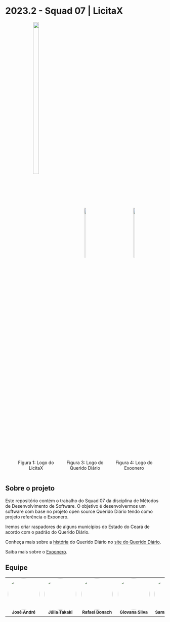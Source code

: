 # 2023.2 - Squad 07 | LicitaX
<div align="center">
    <div style="display: inline-block; width: 30%; text-align: center;">
        <img src="https://i.pinimg.com/originals/bd/db/4d/bddb4d5d400a2724f5a94b3982d3d61e.png" style="width: 35%;"/>
        <p>Figura 1: Logo do LicitaX</p>
    </div>
    <div style="display: inline-block; width: 30%; text-align: center;">
        <img src="https://i.pinimg.com/originals/4b/36/fc/4b36fc30aaa87c5a5ae0f25d2e3a5d89.png" style="width: 20%;"/>
        <p>Figura 3: Logo do Querido Diário</p>
    </div>
    <div style="display: inline-block; width: 30%; text-align: center;">
        <img src="https://i.pinimg.com/originals/a5/34/49/a53449dbf40ab339b1ed613d53d57dfd.png" style="width: 20%;"/>
        <p>Figura 4: Logo do Exoonero</p>
    </div>
</div>

## Sobre o projeto
Este repositório contém o trabalho do Squad 07 da disciplina de Métodos de Desenvolvimento de Software. O objetivo é desenvolvermos um software com base no projeto open source Querido Diário tendo como projeto referência o Exoonero.

Iremos criar raspadores de alguns municípios do Estado do Ceará de acordo com o padrão do Querido Diário.

Conheça mais sobre a <a href="https://queridodiario.ok.org.br/sobre">história</a> do Querido Diário no <a href="https://queridodiario.ok.org.br/">site do Querido Diário</a>.

Saiba mais sobre o <a href="https://exoonero.org/sobre/">Exoonero</a>. 

## Equipe

<table>
  <tr>
    <td align="center"><a href="https://github.com/joseandre25"><img style="border-radius: 50%;" src="https://avatars.githubusercontent.com/u/98027989?v=4" width="100px;" alt=""/><br /><sub><b>José André</b></sub></a><br />
    <td align="center"><a href="https://github.com/juliatakaki"><img style="border-radius: 50%;" src="https://avatars.githubusercontent.com/u/72303464?v=4" width="100px;" alt=""/><br /><sub><b>Júlia Takaki</b></sub></a><br />
    <td align="center"><a href="https://github.com/RafaBonach"><img style="border-radius: 50%;" src="https://avatars.githubusercontent.com/u/104152350?v=4" width="100px;" alt=""/><br /><sub><b>Rafael Bonach</b></sub></a><br />
    <td align="center"><a href="https://github.com/gio221"><img style="border-radius: 50%;" src="https://avatars.githubusercontent.com/u/111579005?v=4" width="100px;" alt=""/><br /><sub><b>Giovana Silva</b></sub></a><br /><a href="Link git" title="Rocketseat"></a></td>
    <td align="center"><a href="https://github.com/samarawwleticia"><img style="border-radius: 50%;" src="https://avatars.githubusercontent.com/u/129631162?v=4" width="100px;" alt=""/><br /><sub><b>Samara Letícia</b></sub></a><br />
  </tr>
</table>
